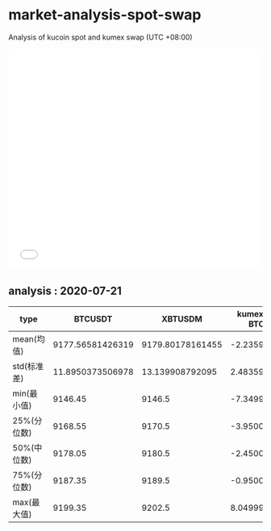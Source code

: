 # market-analysis-spot-swap
Analysis of kucoin spot and kumex swap (UTC +08:00)

<iframe width="100%" height="440" src="./data.html" frameborder="no" border="0" scrolling="no"></iframe>

## analysis : 2020-07-21

type | BTCUSDT | XBTUSDM | kumex-XBTUSDM-BTCUSDT_arb
---|---|---|---
mean(均值) | 9177.56581426319 | 9179.80178161455 | -2.23596734977488
std(标准差) | 11.8950373506978 | 13.139908792095 | 2.48359176182969
min(最小值) | 9146.45 | 9146.5 | -7.34999999999854
25%(分位数) | 9168.55 | 9170.5 | -3.95000000000073
50%(中位数) | 9178.05 | 9180.5 | -2.45000000000073
75%(分位数) | 9187.35 | 9189.5 | -0.950000000000728
max(最大值) | 9199.35 | 9202.5 | 8.04999999999927
